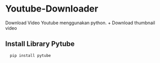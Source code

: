 # Youtube-Downloader
Download Video Youtube menggunakan python. + Download thumbnail video

## Install Library Pytube

```bash
  pip install pytube
```
